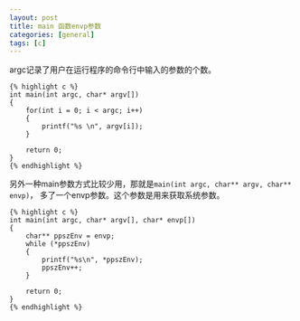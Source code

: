 ```yaml
---
layout: post
title: main 函数envp参数
categories: [general]
tags: [c]
---
```


argc记录了用户在运行程序的命令行中输入的参数的个数。

    {% highlight c %}
    int main(int argc, char* argv[]) 
    { 
        for(int i = 0; i < argc; i++) 
        {
            printf("%s \n", argv[i]);
        }
    
        return 0; 
    }      
    {% endhighlight %}     

另外一种main参数方式比较少用，那就是`main(int argc, char** argv, char** envp)`，
多了一个envp参数。这个参数是用来获取系统参数。 

    {% highlight c %}
    int main(int argc, char* argv[], char* envp[])
    {
        char** ppszEnv = envp;
        while (*ppszEnv)
        {
            printf("%s\n", *ppszEnv);
            ppszEnv++;
        }
     
        return 0;
    }
    {% endhighlight %}
